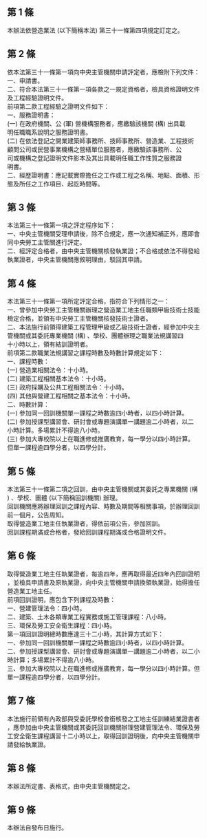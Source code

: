 第 1 條
-------
本辦法依營造業法 (以下簡稱本法) 第三十一條第四項規定訂定之。

第 2 條
-------
依本法第三十一條第一項向中央主管機關申請評定者，應檢附下列文件：  
一、申請書。  
二、符合本法第三十一條第一項各款之一規定資格者，檢具資格證明文件  
    及工程經驗證明文件。  
前項第二款工程經驗之證明文件如下：  
一、服務證明書：  
 (一) 在政府機關、公 (軍) 營機構服務者，應繳驗該機關 (構) 出具載  
      明任職職系說明之服務證明書。  
 (二) 在依法登記之開業建築師事務所、技師事務所、營造業、工程技術  
      顧問公司或民營事業機構之營繕單位服務者，應繳驗該事務所、公  
      司或機構之登記證明文件影本及其出具載明任職工作性質之服務證  
      明書。  
二、經歷證明書：應記載實際擔任之工作或工程之名稱、地點、面積、形  
    態及所任之工作項目、起訖時間等。

第 3 條
-------
本法第三十一條第一項之評定程序如下：  
一、中央主管機關受理申請後，除不合規定，應一次通知補正外，應即會  
    同中央勞工主管關進行評定。  
二、經評定合格者，由中央主管機關核發執業證；不合格或依法不得發給  
    執業證者，中央主管機關應敘明理由，駁回其申請。

第 4 條
-------
本法第三十一條第一項所定評定合格，指符合下列情形之一：  
一、曾參加中央勞工主管機關辦理之營造業工地主任職類甲級技術士技能  
    檢定合格，並領有中央勞工主管機關核發技術士證者。  
二、本法施行前領得建築工程管理甲級或乙級技術士證者，經參加中央主  
    管機關或其委託專業機關 (構) 、學校、團體辦理之職業法規講習四  
    十小時以上，領有結訓證明者。  
前項第二款職業法規講習之課程時數及時數計算規定如下：  
一、課程時數：  
 (一) 營造業相關法令：十小時。  
 (二) 建築工程相關基本法令：十小時。  
 (三) 政府採購及公共工程相關法令：十小時。  
 (四) 其他與營建工程相關之基本法令：十小時。  
二、時數計算：  
 (一) 參加同一回訓機關單一課程之時數逾四小時者，以四小時計算。  
 (二) 參加授課型講習會、研討會或專題演講單一講題逾二小時者，以二  
      小時計算。多場累計不得逾八小時。  
 (三) 參加大專校院以上在職進修或推廣教育，每一學分以四小時計算。  
      但單一課程逾四學分者，以四學分計。

第 5 條
-------
本法第三十一條第二項之回訓，由中央主管機關或其委託之專業機關 (構  
) 、學校、團體 (以下簡稱回訓機關) 辦理。  
回訓機關應將辦理回訓之課程內容、時數及期間等相關事項，於辦理回訓  
前一個月，公告周知。  
取得營造業工地主任執業證者，得依前項公告，參加回訓。  
回訓課程期滿或合格者，發給回訓課程期滿或合格證明文件。

第 6 條
-------
取得營造業工地主任執業證者，每逾四年，應再取得最近四年內回訓證明  
，並檢具申請書及原執業證，向中央主管機關申請換領執業證，始得擔任  
營造業工地主任。  
前項回訓證明，應包含下列課程及時數：  
一、營建管理法令：四小時。  
二、建築、土木各類專業工程實務或施工管理課程：八小時。  
三、環保及勞工安全衛生課程：四小時。  
第一項回訓證明總時數應達三十二小時，其計算方式如下：  
一、參加同一回訓機關單一課程之時數逾四小時者，以四小時計算。  
二、參加授課型講習會、研討會或專題演講單一講題逾二小時者，以二小  
    時計算；多場累計不得逾八小時。  
三、參加大專校院以上在職進修或推廣教育，每一學分以四小時計算。但  
    單一課程逾四學分者，以四學分計。

第 7 條
-------
本法施行前領有內政部與受委託學校會銜核發之工地主任訓練結業證書者  
，應參加由中央主管機關或其委託回訓機關辦理營建管理法令、環保及勞  
工安全衛生課程講習十二小時以上，取得回訓證明後，向中央主管機關申  
請發給執業證。

第 8 條
-------
本辦法所定書、表格式，由中央主管機關定之。

第 9 條
-------
本辦法自發布日施行。

